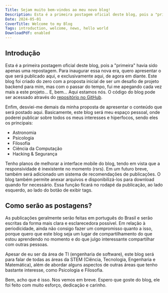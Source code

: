 ```yaml
---
Title: Sejam muito bem-vindos ao meu novo blog!
Description: Esta é a primeira postagem oficial deste blog, pois a "primeira" havia sido apenas uma repostagem. Para inaugurar essa nova era, quero apresentar o que será publicado aqui, e exclusivamente aqui, de agora em diante.
Date: 2024-05-01
CoverTitle: Welcome to my Blog
Tags: introduction, welcome, news, hello world
DownloadPdf: enabled
---
```

## Introdução

Esta é a primeira postagem oficial deste blog, pois a "primeira" havia sido apenas uma repostagem. Para inaugurar essa nova era, quero apresentar o que será publicado aqui, e exclusivamente aqui, de agora em diante. Este blog foi criado do zero com a proposta inicial de ser um desafio de projeto backend para mim, mas com o passar do tempo, fui me apegando cada vez mais a este projeto... E, bem... Aqui estamos nós. O código do blog pode ser acessado através do [repositório no GitHub](https://github.com/kremilly/Raven).

Enfim, desviei-me demais da minha proposta de apresentar o conteúdo que será postado aqui. Basicamente, este blog será meu espaço pessoal, onde poderei publicar sobre todos os meus interesses e hiperfocos, sendo eles os principais:

* Astronomia
* Psicologia
* Filosofia
* Ciência da Computação
* Hacking & Segurança

Tenho planos de melhorar a interface mobile do blog, tendo em vista que a responsividade é inexistente no momento (rsrs). Em um futuro breve, também será adicionado um sistema de recomendações de publicações. O blog também permite anexar arquivos e disponibilizá-los para download quando for necessário. Essa função ficará no rodapé da publicação, ao lado esquerdo, ao lado do botão de exibir tags.

## Como serão as postagens?

As publicações geralmente serão feitas em português do Brasil e serão escritas da forma mais clara e esclarecedora possível. Em relação à periodicidade, ainda não consigo fazer um compromisso quanto a isso, porque quero que este blog seja um lugar de compartilhamento do que estou aprendendo no momento e do que julgo interessante compartilhar com outras pessoas.

Apesar de eu ser da área de TI (engenharia de software), este blog será para falar de todas as áreas da STEM (Ciência, Tecnologia, Engenharia e Matemática), além de abordar alguns aspectos de outras áreas que tenho bastante interesse, como Psicologia e Filosofia.

Bem, acho que é isso. Nos vemos em breve. Espero que goste do blog, ele foi feito com muito esforço, dedicação e carinho.
